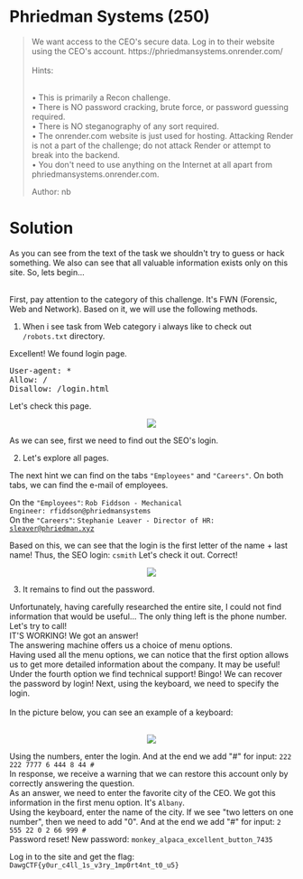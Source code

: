 # Phriedman Systems (250)

<blockquote> 
We want access to the CEO's secure data. Log in to their website using the CEO's account. https://phriedmansystems.onrender.com/
<br></br>
Hints:

<br>• This is primarily a Recon challenge. </br>
• There is NO password cracking, brute force, or password guessing required.
<br>• There is NO steganography of any sort required. </br>
• The onrender.com website is just used for hosting. Attacking Render is not a part of the challenge; do not attack Render or attempt to break into the backend.
<br>• You don't need to use anything on the Internet at all apart from phriedmansystems.onrender.com.</br>

Author: nb 
</blockquote>

# Solution

As you can see from the text of the task we shouldn't try to guess or hack something. We also can see that all valuable information exists only on this site. So, lets begin...

<br>First, pay attention to the category of this challenge. It's FWN (Forensic, Web and Network). Based on it, we will use the following methods. </br>
1. When i see task from Web category i always like to check out <code>/robots.txt</code> directory.

Excellent! We found login page.

<pre>User-agent: *
Allow: /
Disallow: /login.html</pre>

Let's check this page.

<p align="center">
  <img src="https://user-images.githubusercontent.com/79190893/117558742-350ba900-b0c3-11eb-8ec1-53d626f55f31.PNG">
</p>

As we can see, first we need to find out the SEO's login. 

2. Let's explore all pages. 

The next hint we can find on the tabs <code>"Employees"</code> and <code>"Careers"</code>. On both tabs, we can find the e-mail of employees. 

On the <code>"Employees"</code>: <code>Rob Fiddson - Mechanical Engineer: rfiddson@phriedmansystems</code> 
<br>On the <code>"Careers"</code>: <code>Stephanie Leaver - Director of HR: sleaver@phriedman.xyz</code></br>

Based on this, we can see that the login is the first letter of the name + last name! Thus, the SEO login: <code>csmith</code>
Let's check it out. Correct!

<p align="center">
  <img src="https://user-images.githubusercontent.com/79190893/117559070-8c127d80-b0c5-11eb-8794-740664efd230.png">
</p>

3. It remains to find out the password. 

Unfortunately, having carefully researched the entire site, I could not find information that would be useful... The only thing left is the phone number. Let's try to call!
<br>IT'S WORKING! We got an answer!</br> 
The answering machine offers us a choice of menu options.
<br>Having used all the menu options, we can notice that the first option allows us to get more detailed information about the company. It may be useful!</br>
Under the fourth option we find technical support! Bingo! We can recover the password by login! Next, using the keyboard, we need to specify the login. 
<br><br>In the picture below, you can see an example of a keyboard: </br></br>

<p align="center">
  <img src="https://user-images.githubusercontent.com/79190893/117559349-e1e82500-b0c7-11eb-8b69-8f4ec017ac3e.jpg">
</p>

Using the numbers, enter the login. And at the end we add "#" for input: <code>222 222 7777 6 444 8 44 #</code>
<br>In response, we receive a warning that we can restore this account only by correctly answering the question.</br>
As an answer, we need to enter the favorite city of the CEO. We got this information in the first menu option. It's <code>Albany</code>.
<br>Using the keyboard, enter the name of the city. If we see "two letters on one number", then we need to add "0". And at the end we add "#" for input: <code>2 555 22 0 2 66 999 #</code> </br>
Password reset! New password: <code>monkey_alpaca_excellent_button_7435</code>

Log in to the site and get the flag: <code>DawgCTF{y0ur_c4ll_1s_v3ry_1mp0rt4nt_t0_u5}</code>
